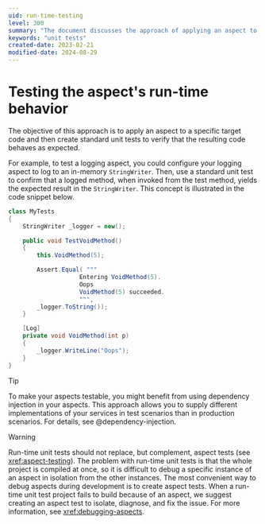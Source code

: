 ```yaml
---
uid: run-time-testing
level: 300
summary: "The document discusses the approach of applying an aspect to a target code and creating unit tests to verify the resulting code's behavior, using a logging aspect as an example."
keywords: "unit tests"
created-date: 2023-02-21
modified-date: 2024-08-29
---
```


# Testing the aspect's run-time behavior

The objective of this approach is to apply an aspect to a specific target code and then create standard unit tests to verify that the resulting code behaves as expected.

For example, to test a logging aspect, you could configure your logging aspect to log to an in-memory `StringWriter`. Then, use a standard unit test to confirm that a logged method, when invoked from the test method, yields the expected result in the `StringWriter`. This concept is illustrated in the code snippet below.

```cs
class MyTests
{
    StringWriter _logger = new();

    public void TestVoidMethod()
    {
        this.VoidMethod(5);

        Assert.Equal( """
                    Entering VoidMethod(5).
                    Oops
                    VoidMethod(5) succeeded.
                    """,
        _logger.ToString());
    }

    [Log]
    private void VoidMethod(int p)
    {
        _logger.WriteLine("Oops");
    }
}
```

> [!TIP]
> To make your aspects testable, you might benefit from using dependency injection in your aspects. This approach allows you to supply different implementations of your services in test scenarios than in production scenarios. For details, see @dependency-injection.

> [!WARNING]
> Run-time unit tests should not replace, but complement, aspect tests (see <xref:aspect-testing>). The problem with run-time unit tests is that the whole project is compiled at once, so it is difficult to debug a specific instance of an aspect in isolation from the other instances. The most convenient way to debug aspects during development is to create aspect tests. When a run-time unit test project fails to build because of an aspect, we suggest creating an aspect test to isolate, diagnose, and fix the issue. For more information, see <xref:debugging-aspects>.
